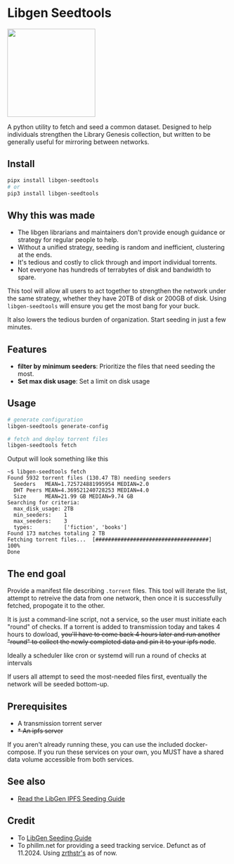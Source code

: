# Libgen Seedtools

<img src="docs/seedtools.png" width="200">

A python utility to fetch and seed a common dataset. Designed to help individuals strengthen the Library Genesis collection, but written to be generally useful for mirroring between networks.


## Install

``` bash
pipx install libgen-seedtools
# or
pip3 install libgen-seedtools
```

## Why this was made

* The libgen librarians and maintainers don't provide enough guidance or strategy for regular people to help.
* Without a unified strategy, seeding is random and inefficient, clustering at the ends.
* It's tedious and costly to click through and import individual torrents.
* Not everyone has hundreds of terrabytes of disk and bandwidth to spare.

This tool will allow all users to act together to strengthen the network under the same strategy, whether they have 20TB of disk or 200GB of disk. Using `libgen-seedtools` will ensure you get the most bang for your buck.

It also lowers the tedious burden of organization.  Start seeding in just a few minutes.

## Features

* **filter by minimum seeders**: Prioritize the files that need seeding the most.
* **Set max disk usage**: Set a limit on disk usage

## Usage

``` bash
# generate configuration
libgen-seedtools generate-config

# fetch and deploy torrent files
libgen-seedtools fetch
```

Output will look something like this

``` text
~$ libgen-seedtools fetch
Found 5932 torrent files (130.47 TB) needing seeders
  Seeders   MEAN=1.725724881995954 MEDIAN=2.0
  DHT Peers MEAN=4.369521240728253 MEDIAN=4.0
  Size      MEAN=21.99 GB MEDIAN=9.74 GB
Searching for criteria:
  max_disk_usage: 2TB
  min_seeders:    1
  max_seeders:    3
  types:          ['fiction', 'books']
Found 173 matches totaling 2 TB
Fetching torrent files...  [####################################]  100%
Done
```

## The end goal

Provide a manifest file describing `.torrent` files. This tool will iterate the list, attempt to retreive the data from one network, then once it is successfully fetched, propogate it to the other.

It is just a command-line script, not a service, so the user must initiate each "round" of checks.  If a torrent is added to transmission today and takes 4 hours to dowload, <s>you'll have to come back 4 hours later and run another "round" to collect the newly completed data and pin it to your ipfs node</s>.

Ideally a scheduler like cron or systemd will run a round of checks at intervals

If users all attempt to seed the most-needed files first, eventually the network will be seeded bottom-up.

## Prerequisites

* A transmission torrent server
* <s>* An ipfs server</s>

If you aren't already running these, you can use the included docker-compose.  If you run these services on your own, you MUST have a shared data volume accessible from both services.

## See also
* [Read the LibGen IPFS Seeding Guide](https://freeread.org/ipfs/)

## Credit

* To [LibGen Seeding Guide](https://freeread.org/)
* To phillm.net for providing a seed tracking service. Defunct as of 11.2024. Using [zrthstr's](https://zrthstr.github.io/libgen_torrent_cardiography/index.html) as of now.
